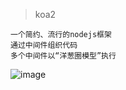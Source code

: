 > koa2

```
一个简约、流行的nodejs框架
通过中间件组织代码
多个中间件以“洋葱圈模型”执行
```

![image](https://note.youdao.com/yws/public/resource/488f3bf54a29a2eee5561c5e8bba83dc/xmlnote/WEBRESOURCE1c0e672d23c7b2f8eedab97e941168a0/1816)